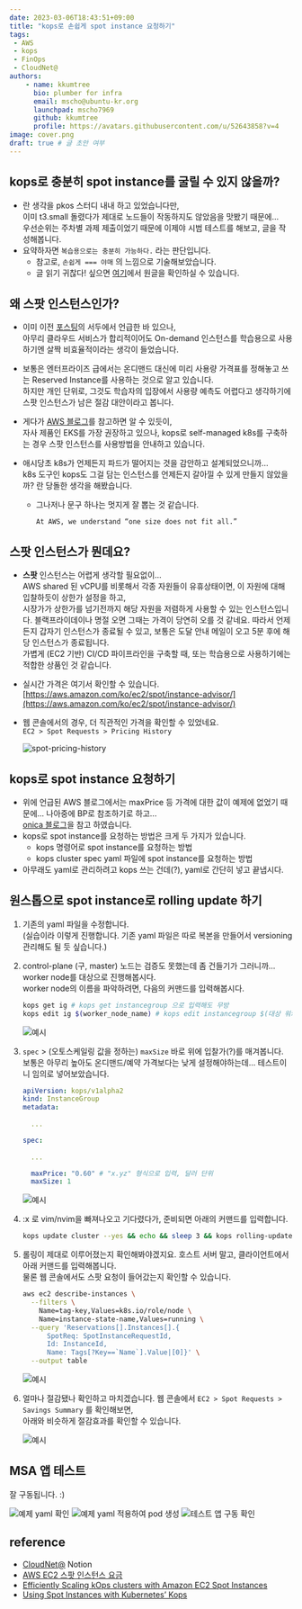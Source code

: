 ```yaml
---
date: 2023-03-06T18:43:51+09:00
title: "kops로 손쉽게 spot instance 요청하기"
tags:
 - AWS
 - kops
 - FinOps
 - CloudNet@
authors:
    - name: kkumtree
      bio: plumber for infra
      email: mscho@ubuntu-kr.org
      launchpad: mscho7969
      github: kkumtree
      profile: https://avatars.githubusercontent.com/u/52643858?v=4 
image: cover.png
draft: true # 글 초안 여부
---
```


## kops로 충분히 spot instance를 굴릴 수 있지 않을까?  

- 란 생각을 pkos 스터디 내내 하고 있었습니다만,  
  이미 t3.small 돌렸다가 제대로 노드들이 작동하지도 않았음을 맛봤기 때문에...  
  우선순위는 주차별 과제 제출이었기 때문에 이제야 시범 테스트를 해보고, 글을 작성해봅니다.  
- 요약하자면 `복습용으로는 충분히 가능하다.` 라는 판단입니다.  
  - 참고로, `손쉽게 === 야매` 의 느낌으로 기술해보았습니다.  
  - 글 읽기 귀찮다! 싶으면 [여기](https://onica.com/blog/devops/aws-spot-instances-with-kubernetes-kops/)에서 원글을 확인하실 수 있습니다.  

## 왜 스팟 인스턴스인가?  

- 이미 이전 [포스팅](https://blog.minseong.xyz/post/basic-aws-troubleshooting/)의 서두에서 언급한 바 있으나,  
  아무리 클라우드 서비스가 합리적이어도 On-demand 인스턴스를 학습용으로 사용하기엔 살짝 비효율적이라는 생각이 들었습니다.  
- 보통은 엔터프라이즈 급에서는 온디맨드 대신에 미리 사용량 가격표를 정해놓고 쓰는 Reserved Instance를 사용하는 것으로 알고 있습니다.  
  하지만 개인 단위로, 그것도 학습자의 입장에서 사용량 예측도 어렵다고 생각하기에 스팟 인스턴스가 남은 절감 대안이라고 봅니다.  
- 게다가 [AWS 블로그](https://aws.amazon.com/ko/blogs/compute/efficiently-scaling-kops-clusters-with-amazon-ec2-spot-instances/)를 참고하면 알 수 있듯이,  
  자사 제품인 EKS를 가장 권장하고 있으나, kops로 self-managed k8s를 구축하는 경우 스팟 인스턴스를 사용방법을 안내하고 있습니다.  
- 애시당초 k8s가 언제든지 파드가 떨어지는 것을 감안하고 설계되었으니까...  
  k8s 도구인 kops도 그걸 담는 인스턴스를 언제든지 갈아낄 수 있게 만들지 않았을까? 란 당돌한 생각을 해봤습니다.

  - 그나저나 문구 하나는 멋지게 잘 뽑는 것 같습니다.

    ```propaganda
    At AWS, we understand “one size does not fit all.”
    ```

## 스팟 인스턴스가 뭔데요?

- **스팟** 인스턴스는 어렵게 생각할 필요없이...  
  AWS shared 된 vCPU를 비롯해서 각종 자원들이 유휴상태이면, 이 자원에 대해 입찰하듯이 상한가 설정을 하고,  
  시장가가 상한가를 넘기전까지 해당 자원을 저렴하게 사용할 수 있는 인스턴스입니다. 블랙프라이데이나 명절 오면 그때는 가격이 당연히 오를 것 같네요.
  따라서 언제든지 갑자기 인스턴스가 종료될 수 있고, 보통은 도달 안내 메일이 오고 5분 후에 해당 인스턴스가 종료됩니다.  
  가볍게 (EC2 기반) CI/CD 파이프라인을 구축할 때, 또는 학습용으로 사용하기에는 적합한 상품인 것 같습니다.  
- 실시간 가격은 여기서 확인할 수 있습니다. [https://aws.amazon.com/ko/ec2/spot/instance-advisor/](https://aws.amazon.com/ko/ec2/spot/instance-advisor/)
- 웹 콘솔에서의 경우, 더 직관적인 가격을 확인할 수 있었네요.  
  `EC2 > Spot Requests > Pricing History`  

  ![spot-pricing-history](./images/spot-pricing-history.png)

## kops로 spot instance 요청하기

- 위에 언급된 AWS 블로그에서는 maxPrice 등 가격에 대한 값이 예제에 없었기 때문에... 나아중에 BP로 참조하기로 하고...  
  [onica 블로그](https://onica.com/blog/devops/aws-spot-instances-with-kubernetes-kops/)을 참고 하였습니다.
- kops로 spot instance를 요청하는 방법은 크게 두 가지가 있습니다.  
  - kops 명령어로 spot instance를 요청하는 방법
  - kops cluster spec yaml 파일에 spot instance를 요청하는 방법
- 아무래도 yaml로 관리하려고 kops 쓰는 건데(?), yaml로 간단히 넣고 끝냅시다.

## 원스톱으로 spot instance로 rolling update 하기

1. 기존의 yaml 파일을 수정합니다.  
  (실습이라 이렇게 진행합니다. 기존 yaml 파일은 따로 복본을 만들어서 versioning 관리해도 될 듯 싶습니다.)
2. control-plane (구, master) 노드는 검증도 못했는데 좀 건들기가 그러니까... worker node를 대상으로 진행해봅시다.  
  worker node의 이름을 파악하려면, 다음의 커맨드를 입력해봅시다.  

    ```bash
    kops get ig # kops get instancegroup 으로 입력해도 무방
    kops edit ig $(worker_node_name) # kops edit instancegroup $(대상 워커노드 이름)
    ```

    ![예시](./images/2-kops-edit-ig.png)

3. `spec` > (오토스케일링 값을 정하는) `maxSize` 바로 위에 입찰가(?)를 매겨봅니다.
  보통은 아무리 높아도 온디맨드/예약 가격보다는 낮게 설정해야하는데... 테스트이니 임의로 넣어보았습니다.  

    ```yaml
    apiVersion: kops/v1alpha2
    kind: InstanceGroup
    metadata:
      
      ...

    spec:
      
      ...

      maxPrice: "0.60" # "x.yz" 형식으로 입력, 달러 단위
      maxSize: 1
    ```

    ![예시](./images/3-kops-ig-yaml.png)

4. :x 로 vim/nvim을 빠져나오고 기다렸다가, 준비되면 아래의 커맨드를 입력합니다.  

    ```bash
    kops update cluster --yes && echo && sleep 3 && kops rolling-update cluster --yes
    ```

5. 롤링이 제대로 이루어졌는지 확인해봐야겠지요. 호스트 서버 말고, 클라이언트에서 아래 커맨드를 입력해봅니다.  
  물론 웹 콘솔에서도 스팟 요청이 들어갔는지 확인할 수 있습니다.
  
      ```bash
      aws ec2 describe-instances \
        --filters \
          Name=tag-key,Values=k8s.io/role/node \
          Name=instance-state-name,Values=running \
        --query 'Reservations[].Instances[].{
            SpotReq: SpotInstanceRequestId, 
            Id: InstanceId, 
            Name: Tags[?Key==`Name`].Value|[0]}' \
        --output table
      ```
  
      ![예시](./images/5-are-u-spot-ec2.png)

6. 얼마나 절감됐나 확인하고 마치겠습니다.
  웹 콘솔에서 `EC2 > Spot Requests > Savings Summary` 를 확인해보면,  
  아래와 비슷하게 절감효과를 확인할 수 있습니다.  

    ![예시](./images/6-spot-savings-summary.png)

## MSA 앱 테스트

잘 구동됩니다. :)

![예제 yaml 확인](./images/7-1-msa-app.png)
![예제 yaml 적용하여 pod 생성](./images/7-2-msa-app.png)
![테스트 앱 구동 확인](./images/7-3-msa-app.png)

## reference

- [CloudNet@](https://www.notion.so/gasidaseo/CloudNet-Blog-c9dfa44a27ff431dafdd2edacc8a1863) Notion
- [AWS EC2 스팟 인스턴스 요금](https://aws.amazon.com/ko/blogs/aws/new-ec2-spot-pricing/)
- [Efficiently Scaling kOps clusters with Amazon EC2 Spot Instances](https://aws.amazon.com/ko/blogs/compute/efficiently-scaling-kops-clusters-with-amazon-ec2-spot-instances/)
- [Using Spot Instances with Kubernetes’ Kops](https://onica.com/blog/devops/aws-spot-instances-with-kubernetes-kops/)
